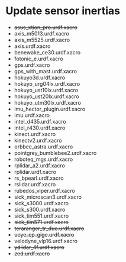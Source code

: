 # Update sensor inertias
- ~~asus_xtion_pro.urdf.xacro~~
- axis_m5013.urdf.xacro
- axis_m5525.urdf.xacro
- axis.urdf.xacro
- benewake_ce30.urdf.xacro
- fotonic_e.urdf.xacro
- gps.urdf.xacro
- gps_with_mast.urdf.xacro
- hokuyo3d.urdf.xacro
- hokuyo_urg04lx.urdf.xacro
- hokuyo_ust10lx.urdf.xacro
- hokuyo_ust20lx.urdf.xacro
- hokuyo_utm30lx.urdf.xacro
- imu_hector_plugin.urdf.xacro
- imu.urdf.xacro
- intel_d435.urdf.xacro
- intel_r430.urdf.xacro
- kinect.urdf.xacro
- kinectv2.urdf.xacro
- orbbec_astra.urdf.xacro
- pointgrey_bumblebee2.urdf.xacro
- roboteq_mgs.urdf.xacro
- rplidar_a2.urdf.xacro
- rplidar.urdf.xacro
- rs_bpearl.urdf.xacro
- rslidar.urdf.xacro
- rubedos_viper.urdf.xacro
- sick_microscan3.urdf.xacro
- sick_s3000.urdf.xacro
- sick_s300.urdf.xacro
- sick_tim551.urdf.xacro
- ~~sick_tim571.urdf.xacro~~
- ~~teraranger_tr_duo.urdf.xacro~~
- ~~ueye_cp_gige.urdf.xacro~~
- velodyne_vlp16.urdf.xacro
- ~~ydlidar_4f.urdf.xacro~~
- ~~zed.urdf.xacro~~

